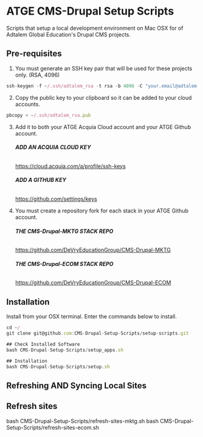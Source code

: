 # ATGE CMS-Drupal Setup Scripts

Scripts that setup a local development environment on Mac OSX for of Adtalem Global Education's Drupal CMS projects.

## Pre-requisites

1. You must generate an SSH key pair that will be used for these projects only. (RSA, 4096)
```js
ssh-keygen -f ~/.ssh/adtalem_rsa -t rsa -b 4096 -C "your.email@adtalem.com" -N ""
```

2. Copy the public key to your clipboard so it can be added to your cloud accounts.

```js
pbcopy < ~/.ssh/adtalem_rsa.pub
```
   
3. Add it to both your ATGE Acquia Cloud account and your ATGE Github account.

     ###### **ADD AN ACQUIA CLOUD KEY**
   <a href="https://cloud.acquia.com/a/profile/ssh-keys">https://cloud.acquia.com/a/profile/ssh-keys</a>
     ###### **ADD A GITHUB KEY** 
   <a href="https://github.com/settings/keys">https://github.com/settings/keys</a>
   
4. You must create a repository fork for each stack in your ATGE Github account.

     ###### **THE CMS-Drupal-MKTG STACK REPO**
   <a href="https://github.com/DeVryEducationGroup/CMS-Drupal-MKTG">https://github.com/DeVryEducationGroup/CMS-Drupal-MKTG</a>
     ###### **THE CMS-Drupal-ECOM STACK REPO**  
   <a href="https://github.com/DeVryEducationGroup/CMS-Drupal-ECOM">https://github.com/DeVryEducationGroup/CMS-Drupal-ECOM</a>

## Installation

Install from your OSX terminal. Enter the commands below to install.

```js
cd ~/
git clone git@github.com:CMS-Drupal-Setup-Scripts/setup-scripts.git

## Check Installed Software
bash CMS-Drupal-Setup-Scripts/setup_apps.sh

## Installation
bash CMS-Drupal-Setup-Scripts/setup.sh
```

## Refreshing AND Syncing Local Sites

## Refresh sites
bash CMS-Drupal-Setup-Scripts/refresh-sites-mktg.sh
bash CMS-Drupal-Setup-Scripts/refresh-sites-ecom.sh